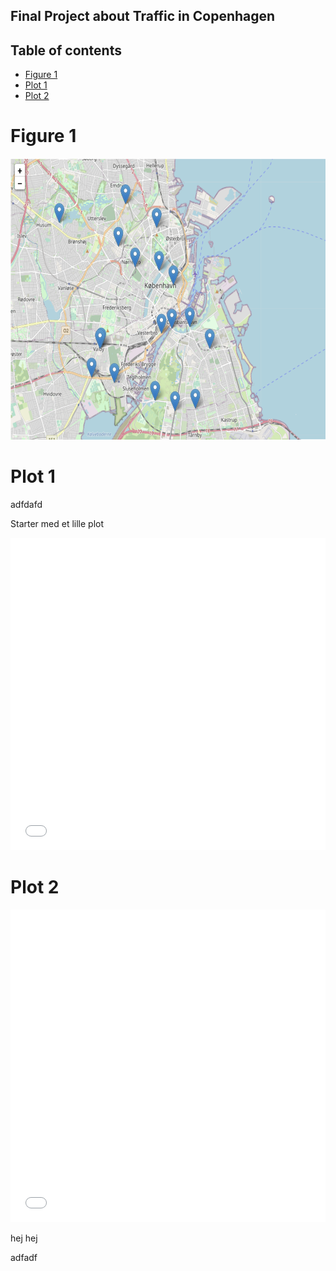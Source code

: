 ## Final Project about Traffic in Copenhagen


## Table of contents

- [Figure 1](#Figure1)
- [Plot 1](#plot1)
- [Plot 2](#plot2)


# Figure 1




<img src="map1.png" width="550" height="450">




# Plot 1

adfdafd


Starter med et lille plot 

<iframe src="flowers.html" sandbox="allow-same-origin allow-scripts" width="100%" height="500" scrolling="no" seamless="seamless" frameborder="0"> </iframe>


# Plot 2


<iframe src="hejminven123.html" sandbox="allow-same-origin allow-scripts" width="100%" height="500" scrolling="no" seamless="seamless" frameborder="0"> </iframe>


hej hej 


adfadf
